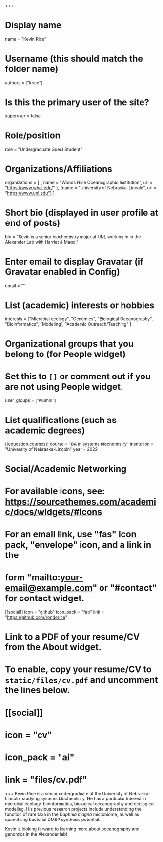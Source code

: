 +++
# Display name
name = "Kevin Rice"

# Username (this should match the folder name)
authors = ["krice"]

# Is this the primary user of the site?
superuser = false

# Role/position
role = "Undergraduate Guest Student"

# Organizations/Affiliations
organizations = [ { name = "Woods Hole Oceanographic Institution", url = "https://www.whoi.edu/" },
{name = "University of Nebraska-Lincoln", url = "https://www.unl.edu"} ]

# Short bio (displayed in user profile at end of posts)
bio = "Kevin is a senior biochemistry major at UNL working in in the Alexander Lab with Harriet & Maggi"

# Enter email to display Gravatar (if Gravatar enabled in Config)
email = ""

# List (academic) interests or hobbies
interests = ["Microbial ecology", "Genomics",
  "Biological Oceanography",
  "Bioinformatics", "Modeling",
  "Academic Outreach/Teaching"
]

# Organizational groups that you belong to (for People widget)
#   Set this to `[]` or comment out if you are not using People widget.
user_groups = ["Alumni"]

# List qualifications (such as academic degrees)
[[education.courses]]
  course = "BA in systems biochemistry"
  institution = "University of Nebraska-Lincoln"
  year = 2022

# Social/Academic Networking
# For available icons, see: https://sourcethemes.com/academic/docs/widgets/#icons
#   For an email link, use "fas" icon pack, "envelope" icon, and a link in the
#   form "mailto:your-email@example.com" or "#contact" for contact widget.

[[social]]
  icon = "github"
  icon_pack = "fab"
  link = "https://github.com/rondorice"

# Link to a PDF of your resume/CV from the About widget.
# To enable, copy your resume/CV to `static/files/cv.pdf` and uncomment the lines below.
# [[social]]
#   icon = "cv"
#   icon_pack = "ai"
#   link = "files/cv.pdf"


+++
Kevin Rice is a senior undergraduate at the University of Nebraska-Lincoln, studying systems biochemistry. He has a particular interest in microbial ecology, bioinformatics, biological oceanography and ecological modeling. His previous research projects include understanding the function of rare taxa in the *Daphnia magna* microbiome, as well as quantifying bacterial DMSP synthesis potential.

Kevin is looking forward to learning more about oceanography and genomics in the Alexander lab!
